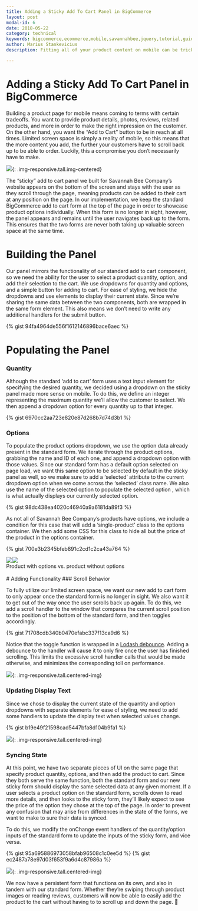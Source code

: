 ```yaml
---
title: Adding a Sticky Add To Cart Panel in BigCommerce
layout: post
modal-id: 6
date: 2018-05-22
category: technical
keywords: bigcommerce,ecommerce,mobile,savannahbee,jquery,tutorial,guide
author: Marius Stankevicius
description: Fitting all of your product content on mobile can be tricky. The more you add, the further your customers have to potentially scroll in order to add the product to their cart. Adding a "sticky" panel that stays with the user as they scroll can solve this problem, keeping the Add to Cart button visible at all times, even on longer pages. See how we implemented a sticky add to cart panel for Savannah Bee Company.

---
```


# Adding a Sticky Add To Cart Panel in BigCommerce
Building a product page for mobile means coming to terms with certain tradeoffs. You want to provide product details, photos, reviews, related products, and more in order to make the right impression on the customer. On the other hand, you want the “Add to Cart” button to be in reach at all times. Limited screen space is simply a reality of mobile, so this means that the more content you add, the further your customers have to scroll back up to be able to order. Luckily, this a compromise you don’t necessarily have to make.


![](/img/portfolio/sticky-panel-overview.gif){: .img-responsive.tall.img-centered}


The “sticky” add to cart panel we built for Savannah Bee Company’s website appears on the bottom of the screen and stays with the user as they scroll through the page, meaning products can be added to their cart at any position on the page. In our implementation, we keep the standard BigCommerce add to cart form at the top of the page in order to showcase product options individually. When this form is no longer in sight, however, the panel appears and remains until the user navigates back up to the form. This ensures that the two forms are never both taking up valuable screen space at the same time.


# Building the Panel

Our panel mirrors the functionality of our standard add to cart component, so we need the ability for the user to select a product quantity, option, and add their selection to the cart. We use dropdowns for quantity and options, and a simple button for adding to cart. For ease of styling, we hide the dropdowns and use <span> elements to display their current state. Since we’re sharing the same data between the two components, both are wrapped in the same form element. This also means we don’t need to write any additional handlers for the submit button.

{% gist 94fa4964de556f1612146896bace6aec %}
<br />

# Populating the Panel

### Quantity
Although the standard ‘add to cart’ form uses a text input element for specifying the desired quantity, we decided using a dropdown on the sticky panel made more sense on mobile. To do this, we define an integer representing the maximum quantity we’ll allow the customer to select. We then append a dropdown option for every quantity up to that integer. 

{% gist 6970cc2aa723e820e87d268b7d74d3b1 %}
<br />

### Options
To populate the product options dropdown, we use the option data already present in the standard form. We iterate through the product options, grabbing the name and ID of each one, and append a dropdown option with those values. Since our standard form has a default option selected on page load, we want this same option to be selected by default in the sticky panel as well, so we make sure to add a ‘selected’ attribute to the current dropdown option when we come across the ‘selected’ class name. We also use the name of the selected option to populate the selected option <span>, which is what actually displays our currently selected option. 

{% gist 98dc438ea4020c46940a9a6181da89f3 %}

As not all of Savannah Bee Company’s products have options, we include a condition for this case that will add a ‘single-product’ class to the options container. We then add some CSS for this class to hide all but the price of the product in the options container.

{% gist 700e3b2345bfeb891c2cd1c2ca43a764 %}

<div class="two-images">
<img src="/img/portfolio/sticky-panel-product-options.png" class="half-width"><img src="/img/portfolio/sticky-panel-product-no-options.png" class="half-width">
</div>

<div class="image-caption">
Product with options vs. product without options
</div>
<br />
# Adding Functionality
### Scroll Behavior

To fully utilize our limited screen space, we want our new add to cart form to only appear once the standard form is no longer in sight. We also want it to get out of the way once the user scrolls back up again. To do this, we add a scroll handler to the window that compares the current scroll position to the position of the bottom of the standard form, and then toggles accordingly. 

{% gist 71708cdb340b0470efabc337f13ca9d6 %}

Notice that the toggle function is wrapped in a [Lodash debounce](https://lodash.com/docs/4.17.10#debounce). Adding a debounce to the handler will cause it to only fire once the user has finished scrolling. This limits the excessive scroll handler calls that would be made otherwise, and minimizes the corresponding toll on performance.

![](/img/portfolio/sticky-panel-scroll.gif){: .img-responsive.tall.centered-img}
<br />

### Updating Display Text

Since we chose to display the current state of the quantity and option dropdowns with separate elements for ease of styling, we need to add some handlers to update the display text when selected values change. 

{% gist b19e49f21598cad5447bfa8d104b9fa1 %}

![](/img/portfolio/sticky-panel-update.gif){: .img-responsive.tall.centered-img}



### Syncing State

At this point, we have two separate pieces of UI on the same page that specify product quantity, options, and then add the product to cart. Since they both serve the same function, both the standard form and our new sticky form should display the same selected data at any given moment. If a user selects a product option on the standard form, scrolls down to read more details, and then looks to the sticky form, they’ll likely expect to see the price of the option they chose at the top of the page. In order to prevent any confusion that may arise from differences in the state of the forms, we want to make to sure their data is synced. 

To do this, we modify the onChange event handlers of the quantity/option inputs of the standard form to update the inputs of the sticky form, and vice versa.  

{% gist 95a695886973058bfab96508c1c0ee5d %}
{% gist ec2487a78e97d03f653f9a6d4c87986a %}

![](/img/portfolio/sticky-panel-overview.gif){: .img-responsive.tall.centered-img}


We now have a persistent form that functions on its own, and also in tandem with our standard form. Whether they’re swiping through product images or reading reviews, customers will now be able to easily add the product to the cart without having to to scroll up and down the page. 🎉
